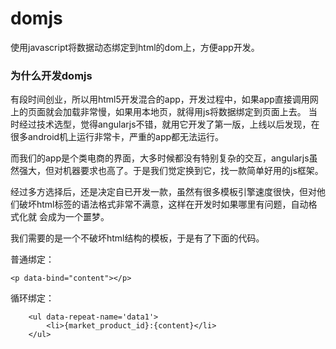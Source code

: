# domjs
使用javascript将数据动态绑定到html的dom上，方便app开发。

### 为什么开发domjs

有段时间创业，所以用html5开发混合的app，开发过程中，如果app直接调用网上的页面就会加载非常慢，如果用本地页，就得用js将数据绑定到页面上去。
当时经过技术选型，觉得angularjs不错，就用它开发了第一版，上线以后发现，在很多android机上运行非常卡，严重的app都无法运行。

而我们的app是个类电商的界面，大多时候都没有特别复杂的交互，angularjs虽然强大，但对机器要求也高了。于是我们觉定换到它，找一款简单好用的js框架。

经过多方选择后，还是决定自已开发一款，虽然有很多模板引擎速度很快，但对他们破坏html标签的语法格式非常不满意，这样在开发时如果哪里有问题，自动格式化就
会成为一个噩梦。

我们需要的是一个不破坏html结构的模板，于是有了下面的代码。

普通绑定：

    <p data-bind="content"></p>

循环绑定：

        <ul data-repeat-name='data1'>
            <li>{market_product_id}:{content}</li>
        </ul>
